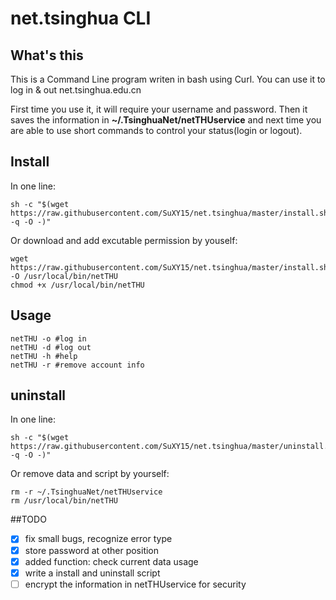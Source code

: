 # net.tsinghua CLI
## What's this
This is a Command Line program writen in bash using Curl. You can use it to log in & out net.tsinghua.edu.cn

First time you use it, it will require your username and password. Then it saves the information in **~/.TsinghuaNet/netTHUservice** and next time you are able to use short commands to control your status(login or logout).

## Install
In one line:
``` shell
sh -c "$(wget https://raw.githubusercontent.com/SuXY15/net.tsinghua/master/install.sh -q -O -)"
```

Or download and add excutable permission by youself:
```	shell
wget https://raw.githubusercontent.com/SuXY15/net.tsinghua/master/install.sh -O /usr/local/bin/netTHU
chmod +x /usr/local/bin/netTHU
```

## Usage
``` shell
netTHU -o #log in
netTHU -d #log out
netTHU -h #help
netTHU -r #remove account info
```

## uninstall
In one line:
``` shell
sh -c "$(wget https://raw.githubusercontent.com/SuXY15/net.tsinghua/master/uninstall.sh -q -O -)"
```

Or remove data and script by yourself:
``` shell
rm -r ~/.TsinghuaNet/netTHUservice
rm /usr/local/bin/netTHU
```

##TODO

- [x] fix small bugs, recognize error type
- [x] store password at other position
- [x] added function: check current data usage
- [x] write a install and uninstall script
- [ ] encrypt the information in netTHUservice for security
